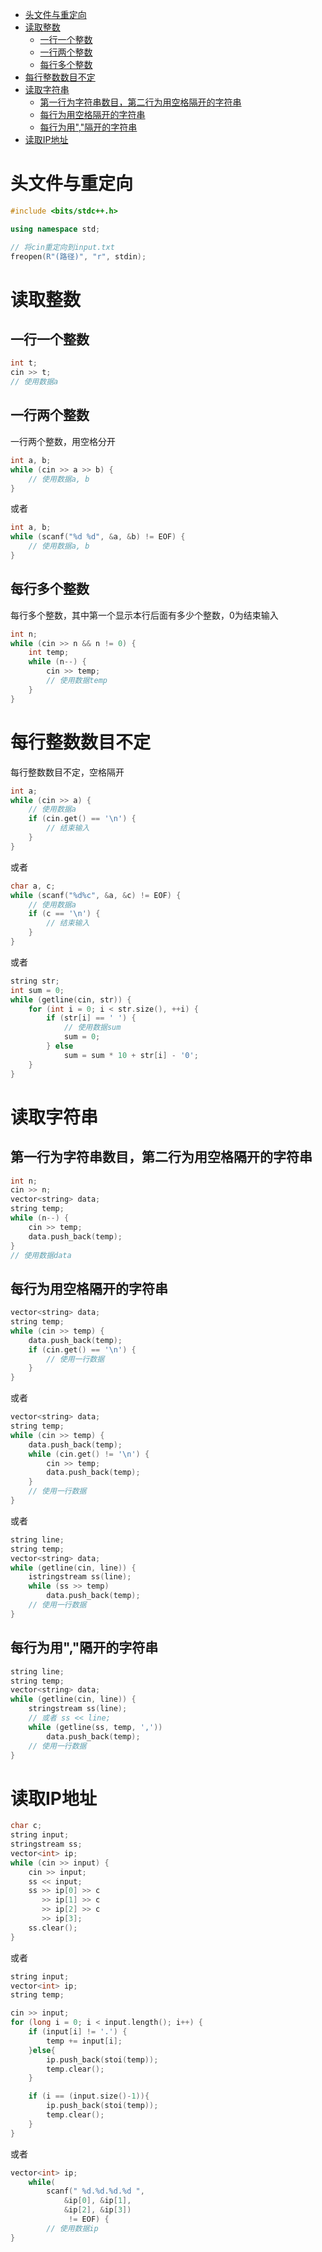 - [头文件与重定向](#头文件与重定向)
- [读取整数](#读取整数)
	- [一行一个整数](#一行一个整数)
	- [一行两个整数](#一行两个整数)
	- [每行多个整数](#每行多个整数)
- [每行整数数目不定](#每行整数数目不定)
- [读取字符串](#读取字符串)
	- [第一行为字符串数目，第二行为用空格隔开的字符串](#第一行为字符串数目第二行为用空格隔开的字符串)
	- [每行为用空格隔开的字符串](#每行为用空格隔开的字符串)
	- [每行为用","隔开的字符串](#每行为用隔开的字符串)
- [读取IP地址](#读取ip地址)

# 头文件与重定向

```C++
#include <bits/stdc++.h>

using namespace std;

// 将cin重定向到input.txt
freopen(R"(路径)", "r", stdin);

```

# 读取整数

## 一行一个整数

```C++
int t;
cin >> t;
// 使用数据a
```

## 一行两个整数

一行两个整数，用空格分开

```C++
int a, b;
while (cin >> a >> b) {
	// 使用数据a, b
}
```

或者

```C++
int a, b;
while (scanf("%d %d", &a, &b) != EOF) {
	// 使用数据a, b
}
```

## 每行多个整数

每行多个整数，其中第一个显示本行后面有多少个整数，0为结束输入

```C++
int n;
while (cin >> n && n != 0) {
	int temp;
	while (n--) {
		cin >> temp;
		// 使用数据temp
	}
}
```

# 每行整数数目不定

每行整数数目不定，空格隔开

```C++
int a;
while (cin >> a) {
	// 使用数据a
	if (cin.get() == '\n') {
		// 结束输入
	}
}
```

或者

```C++
char a, c;
while (scanf("%d%c", &a, &c) != EOF) {
	// 使用数据a
	if (c == '\n') {
		// 结束输入
	}
}
```

或者

```C++
string str;
int sum = 0;
while (getline(cin, str)) {
	for (int i = 0; i < str.size(), ++i) {
		if (str[i] == ' ') {
			// 使用数据sum
			sum = 0;
		} else
			sum = sum * 10 + str[i] - '0';
	}
}
```

# 读取字符串

## 第一行为字符串数目，第二行为用空格隔开的字符串

```C++
int n;
cin >> n;
vector<string> data;
string temp;
while (n--) {
	cin >> temp;
	data.push_back(temp);
}
// 使用数据data
```

## 每行为用空格隔开的字符串

```C++
vector<string> data;
string temp;
while (cin >> temp) {
	data.push_back(temp);
	if (cin.get() == '\n') {
		// 使用一行数据
	}
}
```

或者

```C++
vector<string> data;
string temp;
while (cin >> temp) {
	data.push_back(temp);
	while (cin.get() != '\n') {
		cin >> temp;
		data.push_back(temp);
	}
	// 使用一行数据
}
```

或者

```C++
string line;
string temp;
vector<string> data;
while (getline(cin, line)) {
	istringstream ss(line);
	while (ss >> temp)
		data.push_back(temp);
	// 使用一行数据
}
```

## 每行为用","隔开的字符串

```C++
string line;
string temp;
vector<string> data;
while (getline(cin, line)) {
	stringstream ss(line);
	// 或者 ss << line;
	while (getline(ss, temp, ','))
		data.push_back(temp);
	// 使用一行数据
}
```

# 读取IP地址

```C++
char c;
string input;
stringstream ss;
vector<int> ip;
while (cin >> input) {
	cin >> input;
	ss << input;
	ss >> ip[0] >> c
	   >> ip[1] >> c
	   >> ip[2] >> c
	   >> ip[3];
	ss.clear();
}
```

或者

```C++
string input;
vector<int> ip;
string temp;

cin >> input;
for (long i = 0; i < input.length(); i++) {
	if (input[i] != '.') {
		temp += input[i];
	}else{
		ip.push_back(stoi(temp));
		temp.clear();
	}

	if (i == (input.size()-1)){
		ip.push_back(stoi(temp));
		temp.clear();
	}
}
```

或者

```C++
vector<int> ip;
	while(
		scanf(" %d.%d.%d.%d ",
			&ip[0], &ip[1],
			&ip[2], &ip[3])
			 != EOF) {
		// 使用数据ip
}
```
